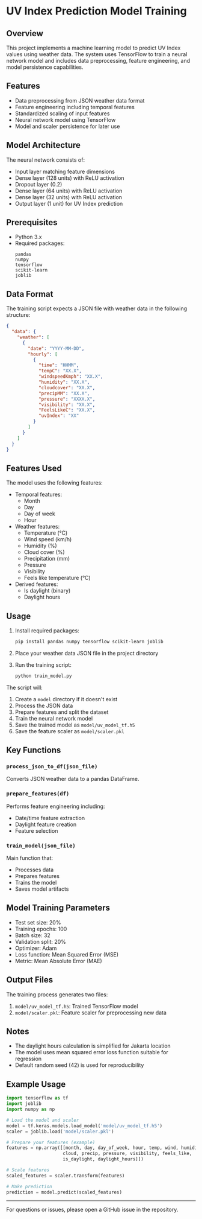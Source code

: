# UV Index Prediction Model Training

## Overview

This project implements a machine learning model to predict UV Index values using weather data. The system uses TensorFlow to train a neural network model and includes data preprocessing, feature engineering, and model persistence capabilities.

## Features

* Data preprocessing from JSON weather data format
* Feature engineering including temporal features
* Standardized scaling of input features
* Neural network model using TensorFlow
* Model and scaler persistence for later use

## Model Architecture

The neural network consists of:
* Input layer matching feature dimensions
* Dense layer (128 units) with ReLU activation
* Dropout layer (0.2)
* Dense layer (64 units) with ReLU activation
* Dense layer (32 units) with ReLU activation
* Output layer (1 unit) for UV Index prediction

## Prerequisites

* Python 3.x
* Required packages:
  ```
  pandas
  numpy
  tensorflow
  scikit-learn
  joblib
  ```

## Data Format

The training script expects a JSON file with weather data in the following structure:

```json
{
  "data": {
    "weather": [
      {
        "date": "YYYY-MM-DD",
        "hourly": [
          {
            "time": "HHMM",
            "tempC": "XX.X",
            "windspeedKmph": "XX.X",
            "humidity": "XX.X",
            "cloudcover": "XX.X",
            "precipMM": "XX.X",
            "pressure": "XXXX.X",
            "visibility": "XX.X",
            "FeelsLikeC": "XX.X",
            "uvIndex": "XX"
          }
        ]
      }
    ]
  }
}
```

## Features Used

The model uses the following features:
* Temporal features:
  * Month
  * Day
  * Day of week
  * Hour
* Weather features:
  * Temperature (°C)
  * Wind speed (km/h)
  * Humidity (%)
  * Cloud cover (%)
  * Precipitation (mm)
  * Pressure
  * Visibility
  * Feels like temperature (°C)
* Derived features:
  * Is daylight (binary)
  * Daylight hours

## Usage

1. Install required packages:
   ```bash
   pip install pandas numpy tensorflow scikit-learn joblib
   ```

2. Place your weather data JSON file in the project directory

3. Run the training script:
   ```bash
   python train_model.py
   ```

The script will:
1. Create a `model` directory if it doesn't exist
2. Process the JSON data
3. Prepare features and split the dataset
4. Train the neural network model
5. Save the trained model as `model/uv_model_tf.h5`
6. Save the feature scaler as `model/scaler.pkl`

## Key Functions

### `process_json_to_df(json_file)`
Converts JSON weather data to a pandas DataFrame.

### `prepare_features(df)`
Performs feature engineering including:
* Date/time feature extraction
* Daylight feature creation
* Feature selection

### `train_model(json_file)`
Main function that:
* Processes data
* Prepares features
* Trains the model
* Saves model artifacts

## Model Training Parameters

* Test set size: 20%
* Training epochs: 100
* Batch size: 32
* Validation split: 20%
* Optimizer: Adam
* Loss function: Mean Squared Error (MSE)
* Metric: Mean Absolute Error (MAE)

## Output Files

The training process generates two files:
1. `model/uv_model_tf.h5`: Trained TensorFlow model
2. `model/scaler.pkl`: Feature scaler for preprocessing new data

## Notes

* The daylight hours calculation is simplified for Jakarta location
* The model uses mean squared error loss function suitable for regression
* Default random seed (42) is used for reproducibility

## Example Usage

```python
import tensorflow as tf
import joblib
import numpy as np

# Load the model and scaler
model = tf.keras.models.load_model('model/uv_model_tf.h5')
scaler = joblib.load('model/scaler.pkl')

# Prepare your features (example)
features = np.array([[month, day, day_of_week, hour, temp, wind, humidity, 
                     cloud, precip, pressure, visibility, feels_like, 
                     is_daylight, daylight_hours]])

# Scale features
scaled_features = scaler.transform(features)

# Make prediction
prediction = model.predict(scaled_features)
```

---
For questions or issues, please open a GitHub issue in the repository.